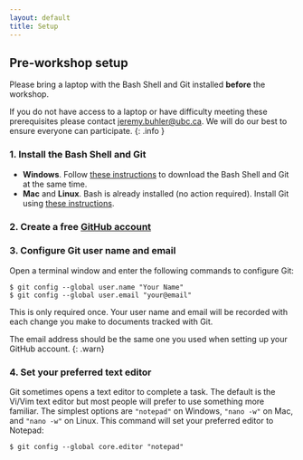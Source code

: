 ```yaml
---
layout: default
title: Setup
---
```


## Pre-workshop setup 
Please bring a laptop with the Bash Shell and Git installed **before** the workshop.

If you do not have access to a laptop or have difficulty meeting these prerequisites please contact jeremy.buhler@ubc.ca.  We will do our best to ensure everyone can participate.
{: .info }

### 1. Install the Bash Shell and Git
  - **Windows**. Follow [these instructions](https://carpentries.github.io/workshop-template/#shell) to download the Bash Shell and Git at the same time.
  - **Mac** and **Linux**. Bash is already installed (no action required). Install Git using [these instructions](https://git-scm.com/book/en/v2/Getting-Started-Installing-Git).

### 2. Create a free [GitHub account](https://github.com)

### 3. Configure Git user name and email
Open a terminal window and enter the following commands to configure Git:

~~~
$ git config --global user.name "Your Name"
$ git config --global user.email "your@email"
~~~

This is only required once. Your user name and email will be recorded with each change you make to documents tracked with Git.  

The email address should be the same one you used when setting up your GitHub account.
{: .warn}

### 4. Set your preferred text editor
Git sometimes opens a text editor to complete a task. The default is the Vi/Vim text editor but most people will prefer to use something more familiar. The simplest options are `"notepad"` on Windows,  `"nano -w"` on Mac, and `"nano -w"` on Linux. 
This command will set your preferred editor to Notepad:

~~~
$ git config --global core.editor "notepad"
~~~
